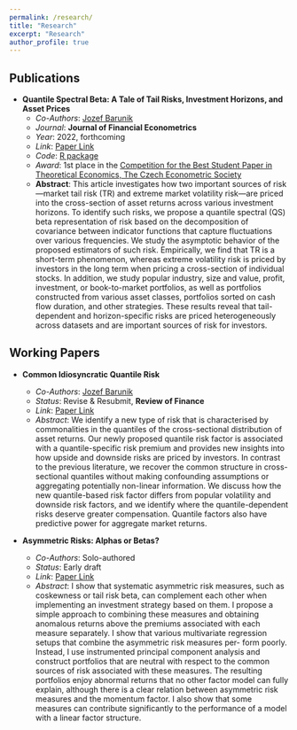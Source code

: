 ```yaml
---
permalink: /research/
title: "Research"
excerpt: "Research"
author_profile: true
---
```


## Publications

- **Quantile Spectral Beta: A Tale of Tail Risks, Investment Horizons, and Asset Prices**
  - *Co-Authors*: [Jozef Barunik](https://barunik.github.io)
  - *Journal*: **Journal of Financial Econometrics**
  - *Year*: 2022, forthcoming
  - *Link*: [Paper Link](https://doi.org/10.1093/jjfinec/nbac017)
  - *Code*: [R package](https://github.com/barunik/QSbeta)
  - *Award*: 1st place in the [Competition for the Best Student Paper in Theoretical Economics, The Czech Econometric Society](http://ces.utia.cas.cz/2019zapis.pdf)
  - **Abstract**: This article investigates how two important sources of risk—market tail risk (TR) and extreme market volatility risk—are priced into the cross-section of asset returns across various investment horizons. To identify such risks, we propose a quantile spectral (QS) beta representation of risk based on the decomposition of covariance between indicator functions that capture fluctuations over various frequencies. We study the asymptotic behavior of the proposed estimators of such risk. Empirically, we find that TR is a short-term phenomenon, whereas extreme volatility risk is priced by investors in the long term when pricing a cross-section of individual stocks. In addition, we study popular industry, size and value, profit, investment, or book-to-market portfolios, as well as portfolios constructed from various asset classes, portfolios sorted on cash flow duration, and other strategies. These results reveal that tail-dependent and horizon-specific risks are priced heterogeneously across datasets and are important sources of risk for investors.
  
## Working Papers

- **Common Idiosyncratic Quantile Risk**
  - *Co-Authors*: [Jozef Barunik](https://barunik.github.io)
  - *Status*: Revise & Resubmit, **Review of Finance**
  - *Link*: [Paper Link](https://arxiv.org/abs/2208.14267)
  - *Abstract*: We identify a new type of risk that is characterised by commonalities in the quantiles of the cross-sectional distribution of asset returns. Our newly proposed quantile risk factor is associated with a quantile-specific risk premium and provides new insights into how upside and downside risks are priced by investors. In contrast to the previous literature, we recover the common structure in cross-sectional quantiles without making confounding assumptions or aggregating potentially non-linear information. We discuss how the new quantile-based risk factor differs from popular volatility and downside risk factors, and we identify where the quantile-dependent risks deserve greater compensation. Quantile factors also have predictive power for aggregate market returns.
 
- **Asymmetric Risks: Alphas or Betas?**
  - *Co-Authors*: Solo-authored
  - *Status*: Early draft
  - *Link*: [Paper Link](https://matejnevrla.github.io/files/arm.pdf)
  - *Abstract*: I show that systematic asymmetric risk measures, such as coskewness or tail risk beta, can complement each other when implementing an investment strategy based on them. I propose a simple approach to combining these measures and obtaining anomalous returns above the premiums associated with each measure separately. I show that various multivariate regression setups that combine the asymmetric risk measures per- form poorly. Instead, I use instrumented principal component analysis and construct portfolios that are neutral with respect to the common sources of risk associated with these measures. The resulting portfolios enjoy abnormal returns that no other factor model can fully explain, although there is a clear relation between asymmetric risk measures and the momentum factor. I also show that some measures can contribute significantly to the performance of a model with a linear factor structure.
